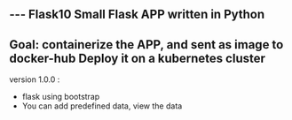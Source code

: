 --- Flask10
Small Flask APP written in Python
---
Goal: 
containerize the APP, and sent as image to docker-hub
Deploy it on a kubernetes cluster
---

version 1.0.0 :
- flask using bootstrap
- You can add predefined data, view the data
